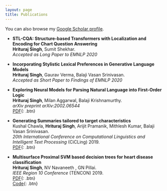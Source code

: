 ```yaml
---
layout: page
title: Publications
---
```


You can also browse my <a href="https://scholar.google.com/citations?hl=en&user=vDwiIg4AAAAJ" target="_blank">Google Scholar profile</a>.
<br />

- **STL-CQA: Structure-based Transformers with Localization and Encoding for Chart Question Answering**  
	**Hrituraj Singh**, Sumit Shekhar.  
	*Accepted as Long Paper to EMNLP 2020*  


- **Incorporating Stylistic Lexical Preferences in Generative Language Models**  
	**Hrituraj Singh**, Gaurav Verma, Balaji Vasan Srinivasan.  
	*Accepted as Short Paper to Findings of EMNLP 2020*  


- **Exploring Neural Models for Parsing Natural Language into First-Order Logic**  
	**Hrituraj Singh**, Milan Aggarwal, Balaji Krishnamurthy.  
	*arXiv preprint arXiv:2002.06544*  
	[PDF](https://arxiv.org/pdf/2002.06544.pdf){: .btn}  


- **Generating Summaries tailored to target characteristics**  
	Kushal Chawla, **Hrituraj Singh**, Arijit Pramanik, Mithlesh Kumar, Balaji Vasan Srinivasan.  
	*20th International Conference on Computational Linguistics and Intelligent Text Processing* (CiCLing) 2019.  
	[PDF](https://arxiv.org/pdf/1912.08492.pdf){: .btn}  


- **Multisurface Proximal SVM based decision trees for heart disease classification**   
	**Hrituraj Singh**, NV Navaneeth , GN Pillai.  
	*IEEE Region 10 Conference* (TENCON) 2019.  
	[PDF](https://ieeexplore.ieee.org/stamp/stamp.jsp?tp=&arnumber=8929618){: .btn}  
	[Code](https://github.com/singh-hrituraj/GBPSVM-Trees){: .btn}  
<br /> 



